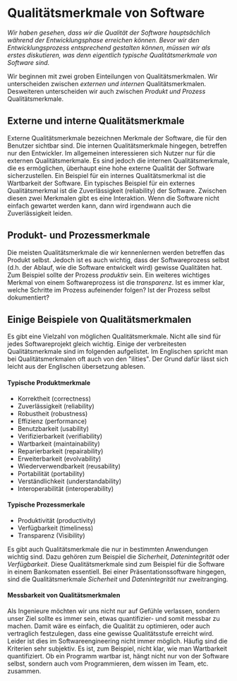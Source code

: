 # Qualitätsmerkmale von Software

*Wir haben gesehen, dass wir die Qualität der Software hauptsächlich während der Entwicklungsphase erreichen können. 
Bevor wir den Entwicklungsprozess entsprechend gestalten können, müssen wir als erstes diskutieren, was denn eigentlich 
typische Qualitätsmerkmale von Software sind.*


Wir beginnen mit zwei groben Einteilungen von Qualitätsmerkmalen. Wir unterscheiden zwischen 
*externen und internen* Qualitätsmerkmalen. Desweiteren unterscheiden wir auch zwischen *Produkt und Prozess* Qualitätsmerkmale. 

## Externe und interne Qualitätsmerkmale
Externe Qualitätsmerkmale bezeichnen Merkmale der Software, die für den Benutzer sichtbar sind. 
Die internen Qualitätsmerkmale hingegen, betreffen nur den Entwickler. 
Im allgemeinen interessieren sich Nutzer nur für die externen Qualitätsmerkmale. Es sind jedoch die internen Qualitätsmerkmale, die es ermöglichen, überhaupt eine hohe externe Qualität der Software sicherzustellen. Ein Beispiel für ein internes Qualitätsmerkmal ist die Wartbarkeit der Software. Ein typisches Beispiel für ein externes Qualitätsmerkmal ist die Zuverlässigkeit (reliability) der Software. Zwischen diesen zwei Merkmalen gibt es eine Interaktion. Wenn die Software nicht einfach gewartet werden kann, dann wird irgendwann auch die Zuverlässigkeit leiden. 

## Produkt- und Prozessmerkmale
Die meisten Qualitätsmerkmale die wir kennenlernen werden betreffen das Produkt selbst. Jedoch ist es auch wichtig, dass der Softwareprozess selbst (d.h. der Ablauf, wie die Software entwickelt wird) gewisse Qualitäten hat. Zum Beispiel sollte der Prozess *produktiv* sein. Ein weiteres wichtiges Merkmal von einem Softwareprozess ist die *transparenz*. Ist es immer klar, welche Schritte im Prozess aufeinender folgen? Ist der Prozess selbst dokumentiert? 

## Einige Beispiele von Qualitätsmerkmalen 
Es gibt eine Vielzahl von möglichen Qualitätsmerkmale. Nicht alle sind für jedes Softwareprojekt gleich wichtig. Einige der verbreitesten Qualitätsmerkmale sind im folgenden aufgelistet. Im Englischen spricht man bei Qualitätsmerkmalen oft auch von den "ilities". Der Grund dafür lässt sich leicht aus der Englischen übersetzung ablesen. 

#### Typische Produktmerkmale

* Korrektheit (correctness)
* Zuverlässigkeit (reliability)
* Robustheit (robustness)
* Effizienz (performance)
* Benutzbarkeit (usability)
* Verifizierbarkeit (verifiability) 
* Wartbarkeit (maintainability) 
* Reparierbarkeit (repairability) 
* Erweiterbarkeit (evolvability) 
* Wiederverwendbarkeit (reusability) 
* Portabilität (portability) 
* Verständlichkeit (understandability) 
* Interoperabilität (interoperability) 


#### Typische Prozessmerkale

* Produktivität (productivity)
* Verfügbarkeit (timeliness)
* Transparenz (Visibility)

Es gibt auch Qualitätsmerkmale die nur in bestimmten Anwendungen wichtig sind. Dazu gehören zum Beispiel die 
*Sicherheit*, *Datenintegrität* oder *Verfügbarkeit*. Diese Qualitätsmerkmale sind zum Beispiel für die Software in einem Bankomaten essentiell. 
Bei einer Präsentationssoftware hingegen, sind die Qualitätsmerkmale *Sicherheit* und *Datenintegrität* nur zweitranging.


#### Messbarkeit von Qualitätsmerkmalen 

Als Ingenieure möchten wir uns nicht nur auf Gefühle verlassen, sondern unser Ziel sollte es immer sein, etwas quantifizier- und somit messbar zu machen. 
Damit wäre es einfach, die Qualität zu optimieren, oder auch vertraglich festzulegen, dass eine gewisse Qualitätsstufe erreicht wird. 
Leider ist dies im Softwareengineering nicht immer möglich. Häufig sind die Kriterien sehr subjektiv. Es ist, zum Beispiel, nicht klar, wie man Wartbarkeit quantifiziert. Ob ein Programm wartbar ist, hängt nicht nur von der Software selbst, sondern auch vom Programmieren, dem wissen im Team, etc. zusammen. 

